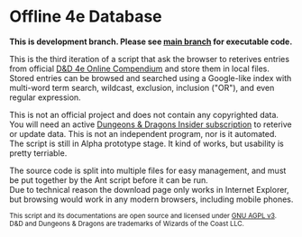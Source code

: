 # Offline 4e Database #

**This is development branch. Please see <a href="http://github.com/Sheep-y/trpg-dnd-4e-db/">main branch</a> for executable code.**

This is the third iteration of a script that ask the browser to reterives entries from official <a href="http://www.wizards.com/dndinsider/compendium/database.aspx">D&D 4e Online Compendium</a> and store them in local files.
 <br/>
Stored entries can be browsed and searched using a Google-like index with multi-word term search, wildcast, exclusion, inclusion ("OR"), and even regular expression.

This is not an official project and does not contain any copyrighted data.
You will need an active <a href="http://www.wizards.com/DnD/Subscription.aspx">Dungeons & Dragons Insider subscription</a> to reterive or update data.
This is not an independent program, nor is it automated.
 <br/>
The script is still in Alpha prototype stage. 
It kind of works, but usability is pretty terriable.

The source code is split into multiple files for easy management, and must be put together by the Ant script before it can be run. <br/>
Due to technical reason the download page only works in Internet Explorer, but browsing would work in any modern browsers, including mobile phones.

<small>
This script and its documentations are open source and licensed under <a href="www.gnu.org/licenses/agpl.html‎">GNU AGPL v3</a>. <br/>
D&D and Dungeons & Dragons are trademarks of Wizards of the Coast LLC.
</small>